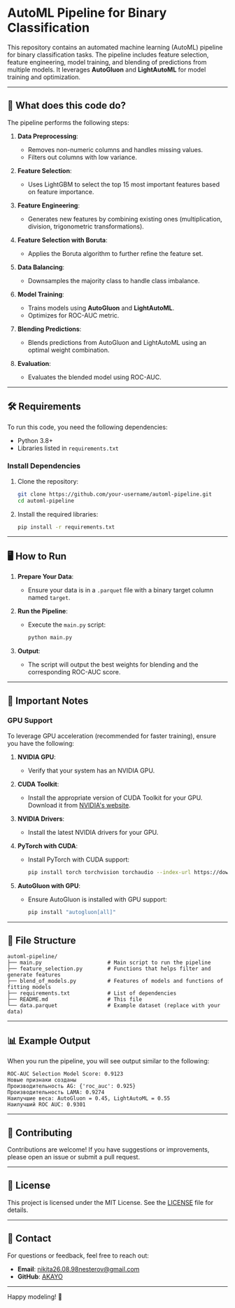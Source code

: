 # AutoML Pipeline for Binary Classification

This repository contains an automated machine learning (AutoML) pipeline for binary classification tasks. The pipeline includes feature selection, feature engineering, model training, and blending of predictions from multiple models. It leverages **AutoGluon** and **LightAutoML** for model training and optimization.

---

## 🚀 **What does this code do?**

The pipeline performs the following steps:

1. **Data Preprocessing**:
   - Removes non-numeric columns and handles missing values.
   - Filters out columns with low variance.

2. **Feature Selection**:
   - Uses LightGBM to select the top 15 most important features based on feature importance.

3. **Feature Engineering**:
   - Generates new features by combining existing ones (multiplication, division, trigonometric transformations).

4. **Feature Selection with Boruta**:
   - Applies the Boruta algorithm to further refine the feature set.

5. **Data Balancing**:
   - Downsamples the majority class to handle class imbalance.

6. **Model Training**:
   - Trains models using **AutoGluon** and **LightAutoML**.
   - Optimizes for ROC-AUC metric.

7. **Blending Predictions**:
   - Blends predictions from AutoGluon and LightAutoML using an optimal weight combination.

8. **Evaluation**:
   - Evaluates the blended model using ROC-AUC.

---

## 🛠️ **Requirements**

To run this code, you need the following dependencies:

- Python 3.8+
- Libraries listed in `requirements.txt`

### Install Dependencies

1. Clone the repository:
   ```bash
   git clone https://github.com/your-username/automl-pipeline.git
   cd automl-pipeline
   ```

2. Install the required libraries:
   ```bash
   pip install -r requirements.txt
   ```

---

## 🖥️ **How to Run**

1. **Prepare Your Data**:
   - Ensure your data is in a `.parquet` file with a binary target column named `target`.

2. **Run the Pipeline**:
   - Execute the `main.py` script:
     ```bash
     python main.py
     ```

3. **Output**:
   - The script will output the best weights for blending and the corresponding ROC-AUC score.

---

## 🚨 **Important Notes**

### GPU Support
To leverage GPU acceleration (recommended for faster training), ensure you have the following:

1. **NVIDIA GPU**:
   - Verify that your system has an NVIDIA GPU.

2. **CUDA Toolkit**:
   - Install the appropriate version of CUDA Toolkit for your GPU. Download it from [NVIDIA's website](https://developer.nvidia.com/cuda-downloads).

3. **NVIDIA Drivers**:
   - Install the latest NVIDIA drivers for your GPU.

4. **PyTorch with CUDA**:
   - Install PyTorch with CUDA support:
     ```bash
     pip install torch torchvision torchaudio --index-url https://download.pytorch.org/whl/cu118
     ```

5. **AutoGluon with GPU**:
   - Ensure AutoGluon is installed with GPU support:
     ```bash
     pip install "autogluon[all]"
     ```

---

## 📂 **File Structure**

```
automl-pipeline/
├── main.py                     # Main script to run the pipeline
├── feature_selection.py        # Functions that helps filter and generate features 
├── blend_of_models.py          # Features of models and functions of fitting models
├── requirements.txt            # List of dependencies
├── README.md                   # This file
└── data.parquet                # Example dataset (replace with your data)
```

---

## 📊 **Example Output**

When you run the pipeline, you will see output similar to the following:

```
ROC-AUC Selection Model Score: 0.9123
Новые признаки созданы
Производительность AG: {'roc_auc': 0.925}
Производительность LAMA: 0.9274
Наилучшие веса: AutoGluon = 0.45, LightAutoML = 0.55
Наилучший ROC AUC: 0.9301
```

---

## 🤝 **Contributing**

Contributions are welcome! If you have suggestions or improvements, please open an issue or submit a pull request.

---

## 📜 **License**

This project is licensed under the MIT License. See the [LICENSE](LICENSE) file for details.

---

## 📧 **Contact**

For questions or feedback, feel free to reach out:

- **Email**: nikita26.08.98nesterov@gmail.com
- **GitHub**: [AKAYO](https://github.com/akayooo)

---

Happy modeling! 🎉
